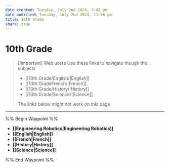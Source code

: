 ```yaml
---
date created: Tuesday, July 2nd 2024, 8:42 pm
date modified: Tuesday, July 2nd 2024, 11:56 pm
title: 10th Grade
share: true
---
```


# 10th Grade

> [!important] Web users
> Use these links to navigate though the subjects
> - [[10th Grade/English/|English]]
> - [[10th GradeFrench/|French]]
> - [[10th Grade/History/|History]]
> - [[10th Grade/Science/|Science]]
> 
> The links below might not work on this page

---


%% Begin Waypoint %%
- **[[Engineering Robotics|Engineering Robotics]]**
- **[[English|English]]**
- **[[French|French]]**
- **[[History|History]]**
- **[[Science|Science]]**

%% End Waypoint %%
